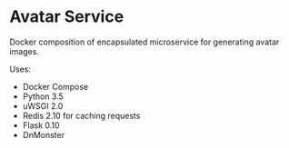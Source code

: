 # Avatar Service

Docker composition of encapsulated microservice for generating avatar images.

Uses:

* Docker Compose
* Python 3.5
* uWSGI 2.0 
* Redis 2.10 for caching requests
* Flask 0.10
* DnMonster
